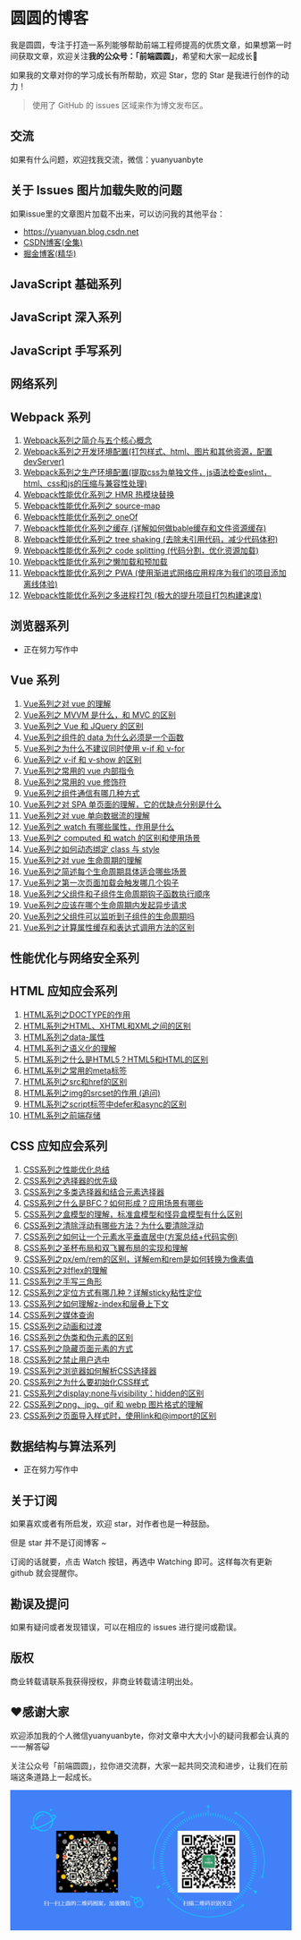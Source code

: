 # 圆圆的博客

我是圆圆，专注于打造一系列能够帮助前端工程师提高的优质文章，如果想第一时间获取文章，欢迎关注**我的公众号：「前端圆圆」**，希望和大家一起成长🚀

如果我的文章对你的学习成长有所帮助，欢迎 Star，您的 Star 是我进行创作的动力！

> 使用了 GitHub 的 issues 区域来作为博文发布区。

## 交流
如果有什么问题，欢迎找我交流，微信：yuanyuanbyte

## 关于 Issues 图片加载失败的问题
如果issue里的文章图片加载不出来，可以访问我的其他平台：
- https://yuanyuan.blog.csdn.net
- [CSDN博客(全集)](https://yuanyuan.blog.csdn.net/) 
- [掘金博客(精华)](https://juejin.cn/user/1468603266772264/posts)


## JavaScript 基础系列

## JavaScript 深入系列

## JavaScript 手写系列

## 网络系列

## Webpack 系列
1. [Webpack系列之简介与五个核心概念](https://github.com/yuanyuanbyte/Blog/issues/34)
2. [Webpack系列之开发环境配置(打包样式、html、图片和其他资源，配置devServer)](https://github.com/yuanyuanbyte/Blog/issues/35)
3. [Webpack系列之生产环境配置(提取css为单独文件，js语法检查eslint，html、css和js的压缩与兼容性处理)](https://github.com/yuanyuanbyte/Blog/issues/36)
4. [Webpack性能优化系列之 HMR 热模块替换](https://github.com/yuanyuanbyte/Blog/issues/37)
5. [Webpack性能优化系列之 source-map](https://github.com/yuanyuanbyte/Blog/issues/38)
6. [Webpack性能优化系列之 oneOf](https://github.com/yuanyuanbyte/Blog/issues/39)
7. [Webpack性能优化系列之缓存 (详解如何做bable缓存和文件资源缓存)](https://github.com/yuanyuanbyte/Blog/issues/40)
8. [Webpack性能优化系列之 tree shaking (去除未引用代码，减少代码体积)](https://github.com/yuanyuanbyte/Blog/issues/41)
9. [Webpack性能优化系列之 code splitting (代码分割，优化资源加载)](https://github.com/yuanyuanbyte/Blog/issues/42)
10. [Webpack性能优化系列之懒加载和预加载](https://github.com/yuanyuanbyte/Blog/issues/43)
11. [Webpack性能优化系列之 PWA (使用渐进式网络应用程序为我们的项目添加离线体验)](https://github.com/yuanyuanbyte/Blog/issues/44)
12. [Webpack性能优化系列之多进程打包 (极大的提升项目打包构建速度)](https://github.com/yuanyuanbyte/Blog/issues/45)


## 浏览器系列
- 正在努力写作中

## Vue 系列
1. [Vue系列之对 vue 的理解](https://github.com/yuanyuanbyte/Blog/issues/46)
2. [Vue系列之 MVVM 是什么，和 MVC 的区别](https://github.com/yuanyuanbyte/Blog/issues/47)
3. [Vue系列之 Vue 和 JQuery 的区别](https://github.com/yuanyuanbyte/Blog/issues/48)
4. [Vue系列之组件的 data 为什么必须是一个函数](https://github.com/yuanyuanbyte/Blog/issues/49)
5. [Vue系列之为什么不建议同时使用 v-if 和 v-for](https://github.com/yuanyuanbyte/Blog/issues/50)
6. [Vue系列之 v-if 和 v-show 的区别](https://github.com/yuanyuanbyte/Blog/issues/51)
7. [Vue系列之常用的 vue 内部指令](https://github.com/yuanyuanbyte/Blog/issues/52)
8. [Vue系列之常用的 vue 修饰符](https://github.com/yuanyuanbyte/Blog/issues/53)
9. [Vue系列之组件通信有哪几种方式](https://github.com/yuanyuanbyte/Blog/issues/60)
10. [Vue系列之对 SPA 单页面的理解，它的优缺点分别是什么](https://github.com/yuanyuanbyte/Blog/issues/62)
11. [Vue系列之对 vue 单向数据流的理解](https://github.com/yuanyuanbyte/Blog/issues/63)
12. [Vue系列之 watch 有哪些属性，作用是什么](https://github.com/yuanyuanbyte/Blog/issues/66)
13. [Vue系列之 computed 和 watch 的区别和使用场景](https://github.com/yuanyuanbyte/Blog/issues/64)
14. [Vue系列之如何动态绑定 class 与 style](https://github.com/yuanyuanbyte/Blog/issues/61)
15. [Vue系列之对 vue 生命周期的理解](https://github.com/yuanyuanbyte/Blog/issues/54)
16. [Vue系列之简述每个生命周期具体适合哪些场景](https://github.com/yuanyuanbyte/Blog/issues/55)
17. [Vue系列之第一次页面加载会触发哪几个钩子](https://github.com/yuanyuanbyte/Blog/issues/56)
18. [Vue系列之父组件和子组件生命周期钩子函数执行顺序](https://github.com/yuanyuanbyte/Blog/issues/57)
19. [Vue系列之应该在哪个生命周期内发起异步请求](https://github.com/yuanyuanbyte/Blog/issues/58)
20. [Vue系列之父组件可以监听到子组件的生命周期吗](https://github.com/yuanyuanbyte/Blog/issues/59)
21. [Vue系列之计算属性缓存和表达式调用方法的区别](https://github.com/yuanyuanbyte/Blog/issues/65)


## 性能优化与网络安全系列

## HTML 应知应会系列
1. [HTML系列之DOCTYPE的作用](https://github.com/yuanyuanbyte/Blog/issues/1)
2. [HTML系列之HTML、XHTML和XML之间的区别](https://github.com/yuanyuanbyte/Blog/issues/2)
3. [HTML系列之data-属性](https://github.com/yuanyuanbyte/Blog/issues/3)
4. [HTML系列之语义化的理解](https://github.com/yuanyuanbyte/Blog/issues/4)
5. [HTML系列之什么是HTML5？HTML5和HTML的区别](https://github.com/yuanyuanbyte/Blog/issues/5)
6. [HTML系列之常用的meta标签](https://github.com/yuanyuanbyte/Blog/issues/6)
7. [HTML系列之src和href的区别](https://github.com/yuanyuanbyte/Blog/issues/7)
8. [HTML系列之img的srcset的作用 (追问)](https://github.com/yuanyuanbyte/Blog/issues/8)
9. [HTML系列之script标签中defer和async的区别](https://github.com/yuanyuanbyte/Blog/issues/9)
10. [HTML系列之前端存储](https://github.com/yuanyuanbyte/Blog/issues/10)

## CSS 应知应会系列
1. [CSS系列之性能优化总结](https://github.com/yuanyuanbyte/Blog/issues/33)
2. [CSS系列之选择器的优先级](https://github.com/yuanyuanbyte/Blog/issues/11)
3. [CSS系列之多类选择器和结合元素选择器](https://github.com/yuanyuanbyte/Blog/issues/12)
4. [CSS系列之什么是BFC？如何形成？应用场景有哪些](https://github.com/yuanyuanbyte/Blog/issues/22)
5. [CSS系列之盒模型的理解，标准盒模型和怪异盒模型有什么区别](https://github.com/yuanyuanbyte/Blog/issues/21)
6. [CSS系列之清除浮动有哪些方法？为什么要清除浮动](https://github.com/yuanyuanbyte/Blog/issues/19)
7. [CSS系列之如何让一个元素水平垂直居中(方案总结+代码实例)](https://github.com/yuanyuanbyte/Blog/issues/16)
8. [CSS系列之圣杯布局和双飞翼布局的实现和理解](https://github.com/yuanyuanbyte/Blog/issues/28)
9. [CSS系列之px/em/rem的区别，详解em和rem是如何转换为像素值](https://github.com/yuanyuanbyte/Blog/issues/15)
10. [CSS系列之对flex的理解](https://github.com/yuanyuanbyte/Blog/issues/24)
11. [CSS系列之手写三角形](https://github.com/yuanyuanbyte/Blog/issues/25)
12. [CSS系列之定位方式有哪几种？详解sticky粘性定位](https://github.com/yuanyuanbyte/Blog/issues/17)
13. [CSS系列之如何理解z-index和层叠上下文](https://github.com/yuanyuanbyte/Blog/issues/18)
14. [CSS系列之媒体查询](https://github.com/yuanyuanbyte/Blog/issues/20)
15. [CSS系列之动画和过渡](https://github.com/yuanyuanbyte/Blog/issues/27)
16. [CSS系列之伪类和伪元素的区别](https://github.com/yuanyuanbyte/Blog/issues/23)
17. [CSS系列之隐藏页面元素的方式](https://github.com/yuanyuanbyte/Blog/issues/14)
18. [CSS系列之禁止用户选中](https://github.com/yuanyuanbyte/Blog/issues/26)
19. [CSS系列之浏览器如何解析CSS选择器](https://github.com/yuanyuanbyte/Blog/issues/29)
20. [CSS系列之为什么要初始化CSS样式](https://github.com/yuanyuanbyte/Blog/issues/30)
21. [CSS系列之display:none与visibility：hidden的区别](https://github.com/yuanyuanbyte/Blog/issues/31)
22. [CSS系列之png、jpg、gif 和 webp 图片格式的理解](https://github.com/yuanyuanbyte/Blog/issues/32)
23. [CSS系列之页面导入样式时，使用link和@import的区别](https://github.com/yuanyuanbyte/Blog/issues/13)

## 数据结构与算法系列
- 正在努力写作中

## 关于订阅
如果喜欢或者有所启发，欢迎 star，对作者也是一种鼓励。

但是 star 并不是订阅博客 ~

订阅的话就要，点击 Watch 按钮，再选中 Watching 即可。这样每次有更新 github 就会提醒你。

## 勘误及提问
如果有疑问或者发现错误，可以在相应的 issues 进行提问或勘误。

## 版权
商业转载请联系我获得授权，非商业转载请注明出处。

## ❤️感谢大家
欢迎添加我的个人微信yuanyuanbyte，你对文章中大大小小的疑问我都会认真的一一解答😺

关注公众号「前端圆圆」，拉你进交流群，大家一起共同交流和进步，让我们在前端这条道路上一起成长。

![alt text](/images/weixin.png)
